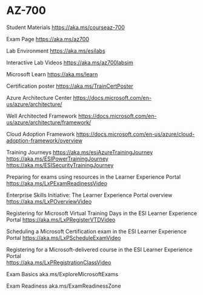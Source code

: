 # AZ-700


Student Materials
https://aka.ms/courseaz-700

Exam Page
https://aka.ms/az700
 
Lab Environment
https://aka.ms/esilabs

Interactive Lab Videos
https://aka.ms/az700labsim

Microsoft Learn
https://aka.ms/learn


Certification poster
https://aka.ms/TrainCertPoster
 
Azure Architecture Center
https://docs.microsoft.com/en-us/azure/architecture/
 
Well Architected Framework
https://docs.microsoft.com/en-us/azure/architecture/framework/
 
Cloud Adoption Framework
https://docs.microsoft.com/en-us/azure/cloud-adoption-framework/overview
 
Training Journeys
https://aka.ms/esiAzureTrainingJourney
https://aka.ms/ESIPowerTrainingJourney
https://aka.ms/ESISecurityTrainingJourney

Preparing for exams using resources in the Learner Experience Portal
https://aka.ms/LxPExamReadinessVideo
 
Enterprise Skills Initiative: The Learner Experience Portal overview
https://aka.ms/LxPOverviewVideo
 
Registering for Microsoft Virtual Training Days in the ESI Learner Experience Portal
https://aka.ms/LxPRegisterVTDVideo
 
Scheduling a Microsoft Certification exam in the ESI Learner Experience Portal
https://aka.ms/LxPScheduleExamVideo
 
Registering for a Microsoft-delivered course in the ESI Learner Experience Portal  
https://aka.ms/LxPRegistrationClassVideo
 
Exam Basics
aka.ms/ExploreMicrosoftExams


Exam Readiness
aka.ms/ExamReadinessZone
 

 
